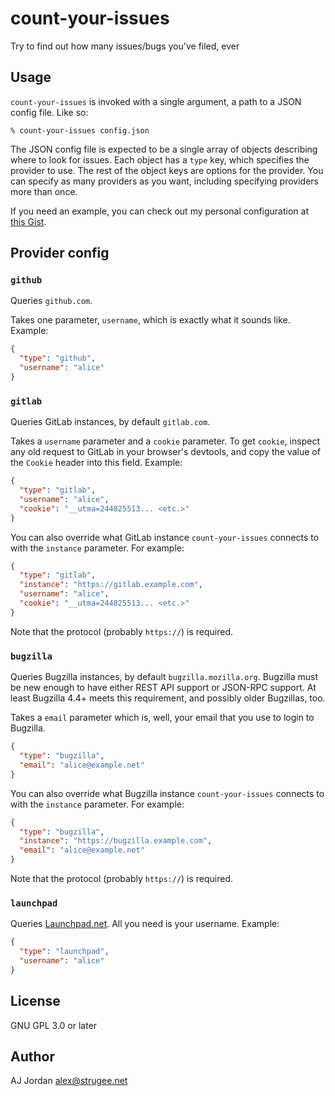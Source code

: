 # count-your-issues

Try to find out how many issues/bugs you've filed, ever

## Usage

`count-your-issues` is invoked with a single argument, a path to a JSON config file. Like so:

    % count-your-issues config.json

The JSON config file is expected to be a single array of objects describing where to look for issues. Each object has a `type` key, which specifies the provider to use. The rest of the object keys are options for the provider. You can specify as many providers as you want, including specifying providers more than once.

If you need an example, you can check out my personal configuration at [this Gist](https://gist.github.com/strugee/302f52fc30c38c4c0dc01a116497cd22).

## Provider config

### `github`

Queries `github.com`.

Takes one parameter, `username`, which is exactly what it sounds like. Example:

```json
{
  "type": "github",
  "username": "alice"
}
```

### `gitlab`

Queries GitLab instances, by default `gitlab.com`.

Takes a `username` parameter and a `cookie` parameter. To get `cookie`, inspect any old request to GitLab in your browser's devtools, and copy the value of the `Cookie` header into this field. Example:

```json
{
  "type": "gitlab",
  "username": "alice",
  "cookie": "__utma=244825513... <etc.>"
}
```

You can also override what GitLab instance `count-your-issues` connects to with the `instance` parameter. For example:

```json
{
  "type": "gitlab",
  "instance": "https://gitlab.example.com",
  "username": "alice",
  "cookie": "__utma=244825513... <etc.>"
}
```

Note that the protocol (probably `https://`) is required.

### `bugzilla`

Queries Bugzilla instances, by default `bugzilla.mozilla.org`. Bugzilla must be new enough to have either REST API support or JSON-RPC support. At least Bugzilla 4.4+ meets this requirement, and possibly older Bugzillas, too.

Takes a `email` parameter which is, well, your email that you use to login to Bugzilla.

```json
{
  "type": "bugzilla",
  "email": "alice@example.net"
}
```

You can also override what Bugzilla instance `count-your-issues` connects to with the `instance` parameter. For example:

```json
{
  "type": "bugzilla",
  "instance": "https://bugzilla.example.com",
  "email": "alice@example.net"
}
```

Note that the protocol (probably `https://`) is required.

### `launchpad`

Queries [Launchpad.net](https://launchpad.net/). All you need is your username. Example:

```json
{
  "type": "launchpad",
  "username": "alice"
}
```

## License

GNU GPL 3.0 or later

## Author

AJ Jordan <alex@strugee.net>
